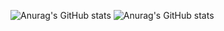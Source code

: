 

![Anurag's GitHub stats](https://github-readme-stats.vercel.app/api?username=AboveColin&count_private=true&show_icons=true&theme=synthwave)
![Anurag's GitHub stats](https://github-readme-stats.vercel.app/api/top-langs/?username=AboveColin)
